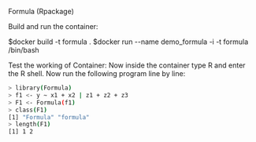 Formula (Rpackage)

Build and run the container:

$docker build -t formula .
$docker run --name demo_formula -i -t formula /bin/bash

Test the working of Container:
        Now inside the container type R and enter the  R shell.
	Now run the following program line by line:
 ```bash
> library(Formula)
> f1 <- y ~ x1 + x2 | z1 + z2 + z3
> F1 <- Formula(f1)
> class(F1)
[1] "Formula" "formula"
> length(F1)
[1] 1 2
```
